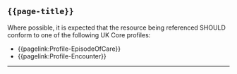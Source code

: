 ## `{{page-title}}`

Where possible, it is expected that the resource being referenced SHOULD conform to one of the following UK Core profiles:

- {{pagelink:Profile-EpisodeOfCare}}
- {{pagelink:Profile-Encounter}}

---

